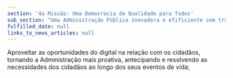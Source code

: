 ```yaml
---
section: '4a Missão: Uma Democracia de Qualidade para Todos'
sub_section: "Uma Administração Pública inovadora e efificiente com trabalhadores motivados"
fulfilled_date: null
links_to_news_articles: null
---
```


Aproveitar as oportunidades do digital na relação com os cidadãos, tornando a Administração mais proativa, antecipando e resolvendo as necessidades dos cidadãos ao longo dos seus eventos de vida;